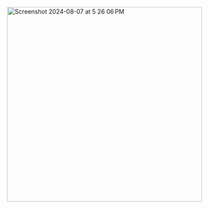 <img width="456" alt="Screenshot 2024-08-07 at 5 26 06 PM" src="https://github.com/user-attachments/assets/8fc897d0-9f45-40d8-ad20-47df42789ad2">
